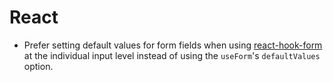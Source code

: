 # React

* Prefer setting default values for form fields when using [react-hook-form] at
  the individual input level instead of using the `useForm`'s `defaultValues`
  option.

[react-hook-form]: https://react-hook-form.com/api/useform
